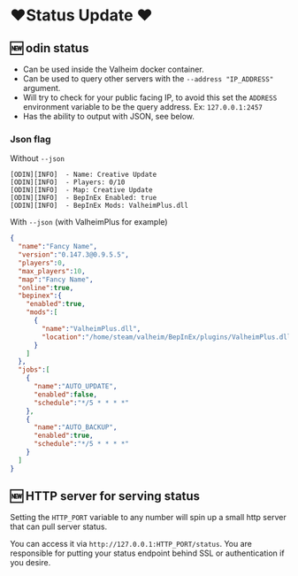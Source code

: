 # ❤️Status Update ❤️ 


## 🆕 odin status

- Can be used inside the Valheim docker container.
- Can be used to query other servers with the `--address "IP_ADDRESS"` argument.
- Will try to check for your public facing IP, to avoid this set the `ADDRESS` environment variable to be the query address. Ex: `127.0.0.1:2457`
- Has the ability to output with JSON, see below.

### Json flag
Without `--json`
```shell
[ODIN][INFO]  - Name: Creative Update
[ODIN][INFO]  - Players: 0/10
[ODIN][INFO]  - Map: Creative Update
[ODIN][INFO]  - BepInEx Enabled: true
[ODIN][INFO]  - BepInEx Mods: ValheimPlus.dll
```

With `--json`
(with ValheimPlus for example)
```json
{
  "name":"Fancy Name",
  "version":"0.147.3@0.9.5.5",
  "players":0,
  "max_players":10,
  "map":"Fancy Name",
  "online":true,
  "bepinex":{
    "enabled":true,
    "mods":[
      {
        "name":"ValheimPlus.dll",
        "location":"/home/steam/valheim/BepInEx/plugins/ValheimPlus.dll"
      }
    ]
  },
  "jobs":[
    {
      "name":"AUTO_UPDATE",
      "enabled":false,
      "schedule":"*/5 * * * *"
    },
    {
      "name":"AUTO_BACKUP",
      "enabled":true,
      "schedule":"*/5 * * * *"
    }
  ]
}
```

## 🆕 HTTP server for serving status

Setting the `HTTP_PORT` variable to any number will spin up a small http server that can pull server status.

You can access it via `http://127.0.0.1:HTTP_PORT/status`.
You are responsible for putting your status endpoint behind SSL or authentication if you desire.
